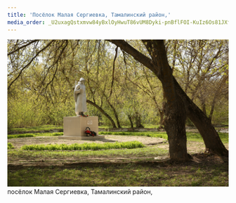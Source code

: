 ```yaml
---
title: 'Посёлок Малая Сергиевка, Тамалинский район,'
media_order: _U2uxagQstxmvw84yBxlOyHwuT86vUM8Dyki-pnBflFOI-KuIz6Os81JXfRp7i4CHXPyI_G3PrNqBJ-hlJA0786F.jpg
---
```


![_U2uxagQstxmvw84yBxlOyHwuT86vUM8Dyki-pnBflFOI-KuIz6Os81JXfRp7i4CHXPyI_G3PrNqBJ-hlJA0786F](_U2uxagQstxmvw84yBxlOyHwuT86vUM8Dyki-pnBflFOI-KuIz6Os81JXfRp7i4CHXPyI_G3PrNqBJ-hlJA0786F.jpg "_U2uxagQstxmvw84yBxlOyHwuT86vUM8Dyki-pnBflFOI-KuIz6Os81JXfRp7i4CHXPyI_G3PrNqBJ-hlJA0786F")
посёлок Малая Сергиевка, Тамалинский район,